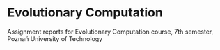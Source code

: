 # Evolutionary Computation
Assignment reports for Evolutionary Computation course, 7th semester, Poznań University of Technology

